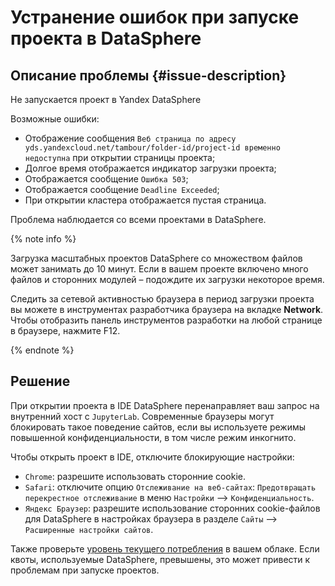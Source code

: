# Устранение ошибок при запуске проекта в DataSphere

## Описание проблемы {#issue-description}
Не запускается проект в Yandex DataSphere

Возможные ошибки:
- Отображение сообщения `Веб страница по адресу yds.yandexcloud.net/tambour/folder-id/project-id временно недоступна` при открытии страницы проекта;
- Долгое время отображается индикатор загрузки проекта;
- Отображается сообщение `Ошибка 503`;
- Отображается сообщение `Deadline Exceeded`;
- При открытии кластера отображается пустая страница.
 
Проблема наблюдается со всеми проектами в DataSphere.

{% note info %}

Загрузка масштабных проектов DataSphere со множеством файлов может занимать до 10 минут. Если в вашем проекте включено много файлов и сторонних модулей – подождите их загрузки некоторое время. 

Следить за сетевой активностью браузера в период загрузки проекта вы можете в инструментах разработчика браузера на вкладке **Network**.
Чтобы отобразить панель инструментов разработки на любой странице в браузере, нажмите F12.

{% endnote %}

## Решение

При открытии проекта в IDE DataSphere перенаправляет ваш запрос на внутренний хост с `JupyterLab`. Современные браузеры могут блокировать такое поведение сайтов, если вы используете режимы повышенной конфиденциальности, в том числе режим инкогнито. 

Чтобы открыть проект в IDE, отключите блокирующие настройки:
- `Chrome`: разрешите использовать сторонние cookie.
- `Safari`: отключите опцию `Отслеживание на веб-сайтах`: `Предотвращать перекрестное отслеживание` в меню `Настройки` ⟶ `Конфиденциальность`.
- `Яндекс Браузер`: разрешите использование сторонних cookie-файлов для DataSphere в настройках браузера в разделе `Сайты` ⟶ `Расширенные настройки сайтов`.

Также проверьте [уровень текущего потребления](https://console.cloud.yandex.ru/cloud?section=quotas) в вашем облаке. Если квоты, используемые DataSphere, превышены, это может привести к проблемам при запуске проектов.